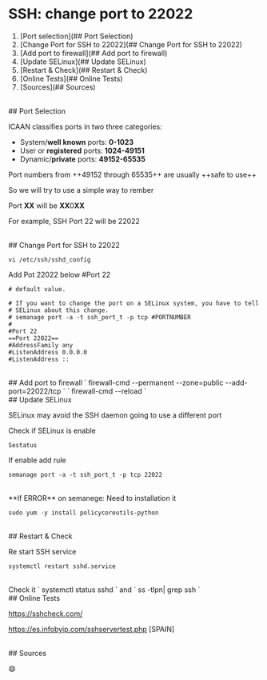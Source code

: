 # SSH: change port to 22022

1. [Port selection](## Port Selection)
2. [Change Port for SSH to 22022](## Change Port for SSH to 22022)
3. [Add port to firewall](## Add port to firewall)
4. [Update SELinux](## Update SELinux)
5. [Restart & Check](## Restart & Check)
6. [Online Tests](## Online Tests)
7. [Sources](## Sources)

<br>
## Port Selection

ICAAN classifies ports in two three categories:

- System/**well known** ports: **0-1023**
- User or **registered** ports: **1024-49151**
- Dynamic/**private** ports: **49152-65535**

Port numbers from ++49152 through 65535++ are usually ++safe to use++

So we will try to use a simple way to rember

Port **XX** will be  **XX**0**XX**

For example, SSH Port 22 will be 22022





<br>
## Change Port for SSH to 22022

`
vi /etc/ssh/sshd_config
`

Add Pot 22022 below #Port 22


```
# default value.

# If you want to change the port on a SELinux system, you have to tell
# SELinux about this change.
# semanage port -a -t ssh_port_t -p tcp #PORTNUMBER
#
#Port 22
==Port 22022==
#AddressFamily any
#ListenAddress 0.0.0.0
#ListenAddress ::

```




<br>
## Add port to firewall
`
firewall-cmd --permanent --zone=public --add-port=22022/tcp
`
`
firewall-cmd --reload
`






<br>
## Update SELinux

SELinux may avoid the SSH daemon going to use a different port

Check if SELinux is enable

`
Sestatus
`

If enable add rule

`
semanage port -a -t ssh_port_t -p tcp 22022
`


<br>
**If ERROR** on	semanege: Need to installation it

`
sudo yum -y install policycoreutils-python
`




<br>
## Restart & Check

Re start SSH service

`
systemctl restart sshd.service
`

<br>
Check it
`
systemctl status sshd
`
and
`
ss -tlpn| grep ssh
`






<br>
## Online Tests

https://sshcheck.com/

https://es.infobyip.com/sshservertest.php  [SPAIN]





<br>
## Sources






:smile:
